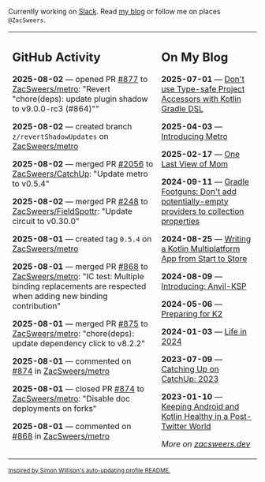 Currently working on [Slack](https://slack.com/). Read [my blog](https://zacsweers.dev/) or follow me on places `@ZacSweers`.

<table><tr><td valign="top" width="60%">

## GitHub Activity
<!-- githubActivity starts -->
**2025-08-02** — opened PR [#877](https://github.com/ZacSweers/metro/pull/877) to [ZacSweers/metro](https://github.com/ZacSweers/metro): "Revert "chore(deps): update plugin shadow to v9.0.0-rc3 (#864)""

**2025-08-02** — created branch `z/revertShadowUpdates` on [ZacSweers/metro](https://github.com/ZacSweers/metro)

**2025-08-02** — merged PR [#2056](https://github.com/ZacSweers/CatchUp/pull/2056) to [ZacSweers/CatchUp](https://github.com/ZacSweers/CatchUp): "Update metro to v0.5.4"

**2025-08-02** — merged PR [#248](https://github.com/ZacSweers/FieldSpottr/pull/248) to [ZacSweers/FieldSpottr](https://github.com/ZacSweers/FieldSpottr): "Update circuit to v0.30.0"

**2025-08-01** — created tag `0.5.4` on [ZacSweers/metro](https://github.com/ZacSweers/metro)

**2025-08-01** — merged PR [#868](https://github.com/ZacSweers/metro/pull/868) to [ZacSweers/metro](https://github.com/ZacSweers/metro): "IC test: Multiple binding replacements are respected when adding new binding contribution"

**2025-08-01** — merged PR [#875](https://github.com/ZacSweers/metro/pull/875) to [ZacSweers/metro](https://github.com/ZacSweers/metro): "chore(deps): update dependency click to v8.2.2"

**2025-08-01** — commented on [#874](https://github.com/ZacSweers/metro/pull/874#issuecomment-3146150127) in [ZacSweers/metro](https://github.com/ZacSweers/metro)

**2025-08-01** — closed PR [#874](https://github.com/ZacSweers/metro/pull/874) to [ZacSweers/metro](https://github.com/ZacSweers/metro): "Disable doc deployments on forks"

**2025-08-01** — commented on [#868](https://github.com/ZacSweers/metro/pull/868#issuecomment-3146147826) in [ZacSweers/metro](https://github.com/ZacSweers/metro)
<!-- githubActivity ends -->
</td><td valign="top" width="40%">

## On My Blog
<!-- blog starts -->
**2025-07-01** — [Don't use Type-safe Project Accessors with Kotlin Gradle DSL](https://www.zacsweers.dev/dont-use-type-safe-project-accessors-with-kotlin-gradle-dsl/)

**2025-04-03** — [Introducing Metro](https://www.zacsweers.dev/introducing-metro/)

**2025-02-17** — [One Last View of Mom](https://www.zacsweers.dev/one-last-view-of-mom/)

**2024-09-11** — [Gradle Footguns: Don't add potentially-empty providers to collection properties](https://www.zacsweers.dev/gradle-footgun-adding-empty-providers-to-collection-properties/)

**2024-08-25** — [Writing a Kotlin Multiplatform App from Start to Store](https://www.zacsweers.dev/writing-a-kotlin-multiplatform-app-from-start-to-store/)

**2024-08-09** — [Introducing: Anvil-KSP](https://www.zacsweers.dev/introducing-anvil-ksp/)

**2024-05-06** — [Preparing for K2](https://www.zacsweers.dev/preparing-for-k2/)

**2024-01-03** — [Life in 2024](https://www.zacsweers.dev/life-in-2024/)

**2023-07-09** — [Catching Up on CatchUp: 2023](https://www.zacsweers.dev/catching-up-on-catchup-2023/)

**2023-01-10** — [Keeping Android and Kotlin Healthy in a Post-Twitter World](https://www.zacsweers.dev/keeping-android-healthy/)
<!-- blog ends -->
_More on [zacsweers.dev](https://zacsweers.dev/)_
</td></tr></table>

<sub><a href="https://simonwillison.net/2020/Jul/10/self-updating-profile-readme/">Inspired by Simon Willison's auto-updating profile README.</a></sub>